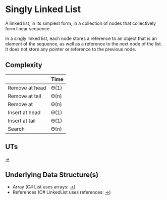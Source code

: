 # Singly Linked List

A linked list, in its simplest form, in a collection of nodes that collectively form linear sequence.

In a singly linked list, each node stores a reference to an object that is an element of the sequence, as well as a reference to the next node of the list. It does not store any pointer or reference to the previous node.

## Complexity

|                            | Time |
| ---                        | ---  |
| Remove at head             | Θ(1) |
| Remove at tail             | Θ(n) |
| Remove at                  | Θ(n) |
| Insert at head             | Θ(1) |
| Insert at tail             | Θ(1) |
| Search                     | Θ(n) |

## UTs

[->](https://github.com/EugeneBuryak/Practice/blob/master/DataStructures/UTs/Lists/SinglyLinkedListUTs.cs)

## Underlying Data Structure(s)

* Array (C# List uses arrays: [->](https://referencesource.microsoft.com/#mscorlib/system/collections/generic/list.cs))
* References (C# LinkedList uses references: [->](https://referencesource.microsoft.com/#System/compmod/system/collections/generic/linkedlist.cs))
